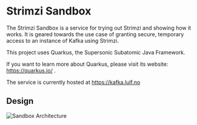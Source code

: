 # Strimzi Sandbox

The Strimzi Sandbox is a service for trying out Strimzi and showing how it works. It is geared
towards the use case of granting secure, temporary access to an instance of Kafka using Strimzi.

This project uses Quarkus, the Supersonic Subatomic Java Framework.

If you want to learn more about Quarkus, please visit its website: https://quarkus.io/ .

The service is currently hosted at https://kafka.lulf.no

## Design

![Sandbox Architecture](sandbox_architecture.png)
